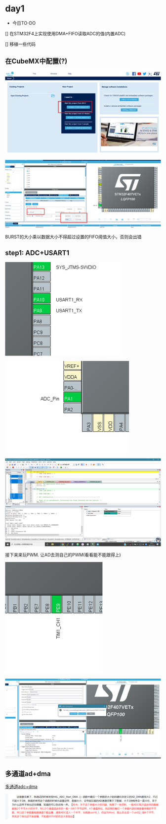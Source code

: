 # day1

- 今日TO-DO

[] 在STM32F4上实现使用DMA+FIFO读取ADC的值(内置ADC)

[] 移植一些代码


## 在CubeMX中配置(?)


![](assets/markdown-img-paste-20210723123930577.png)

![](assets/markdown-img-paste-20210723131119719.png)

BURST的大小乘以数据大小不得超过设置的FIFO阈值大小，否则会出错

## step1: ADC+USART1


![](assets/markdown-img-paste-20210723135129243.png)

![](assets/markdown-img-paste-20210723135139475.png)

![](assets/markdown-img-paste-20210723141519411.png)

接下来来玩PWM. 让AD去测自己的PWM(看看能不能跟得上)

![](assets/markdown-img-paste-20210723142415579.png)

![](assets/markdown-img-paste-20210723142426842.png)


## 多通道ad+dma

[多通道adc+dma](https://blog.csdn.net/weixin_30810583/article/details/99339829)

![](assets/markdown-img-paste-20210723165748718.png)
